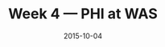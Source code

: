 ---
layout: game
title: Week 4 — PHI at WAS
season: 2015
game_id: 2015_04_PHI_WAS
week: 4
date: 2015-10-04
home_team: WAS
away_team: PHI
final_home: 23
final_away: 20
pbp_url: /assets/data/pbp/2015/2015_04_PHI_WAS.csv.gz
---